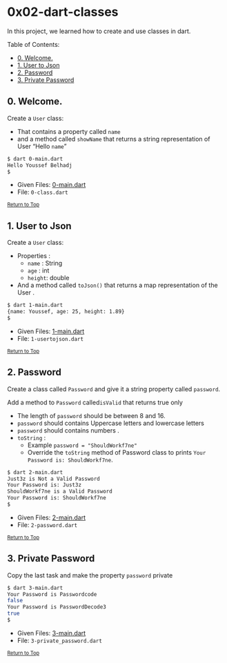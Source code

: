 # 0x02-dart-classes
In this project, we learned how to create and use classes in dart.

Table of Contents:
- [0. Welcome.](#0-welcome)
- [1. User to Json](#1-user-to-json)
- [2. Password](#2-password)
- [3. Private Password](#3-private-password)

## 0. Welcome.
Create a `User` class:
- That contains a property called `name`
- and a method called `showName` that returns a string representation of User “Hello `name`”

```sh
$ dart 0-main.dart
Hello Youssef Belhadj
$
```

- Given Files: [0-main.dart](0-main.dart)
- File: `0-class.dart`

<sub>[Return to Top](#0x02-dart-classes)</sub>

## 1. User to Json
Create a `User` class:

- Properties :
    - `name` : String
    - `age` : int
    - `height`: double
- And a method called `toJson()` that returns a map representation of the User .


```sh
$ dart 1-main.dart
{name: Youssef, age: 25, height: 1.89}
$
```

- Given Files: [1-main.dart](1-main.dart)
- File: `1-usertojson.dart`

<sub>[Return to Top](#0x02-dart-classes)</sub>

## 2. Password
Create a class called `Password` and give it a string property called `password`.

Add a method to `Password` called`isValid` that returns true only
- The length of `password` should be between 8 and 16.
- `password` should contains Uppercase letters and lowercase letters
- `password` should contains numbers .
- `toString` :
    - Example `password = "ShouldWorkf7ne"`
    - Override the `toString` method of Password class to prints `Your Password is: ShouldWorkf7ne`.

```sh
$ dart 2-main.dart
Just3z is Not a Valid Password
Your Password is: Just3z
ShouldWorkf7ne is a Valid Password
Your Password is: ShouldWorkf7ne
$
```

- Given Files: [2-main.dart](2-main.dart)
- File: `2-password.dart`

<sub>[Return to Top](#0x02-dart-classes)</sub>

## 3. Private Password
Copy the last task and make the property `password` private

```sh
$ dart 3-main.dart
Your Password is Passwordcode
false
Your Password is PasswordDecode3
true
$
```

- Given Files: [3-main.dart](3-main.dart)
- File: `3-private_password.dart`

<sub>[Return to Top](#0x02-dart-classes)</sub>
